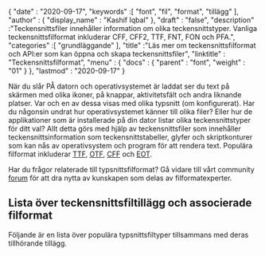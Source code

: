 {
  "date" : "2020-09-17",
  "keywords" :[ "font", "fil", "format", "tillägg" ],
  "author" : {
    "display_name" : "Kashif Iqbal"
},
  "draft" : "false",
  "description" :"Teckensnittsfiler innehåller information om olika teckensnittstyper. Vanliga teckensnittsfilformat inkluderar CFF, CFF2, TTF, FNT, FON och PFA.",
  "categories" :[ "grundläggande" ],
  "title" :"Läs mer om teckensnittsfilformat och API:er som kan öppna och skapa teckensnittsfiler",
  "linktitle" : "Teckensnittsfilformat",
  "menu" : {
    "docs" : {
      "parent" : "font",
      "weight" : "01"
}
},
  "lastmod" : "2020-09-17"
}

När du slår PÅ datorn och operativsystemet är laddat ser du text på skärmen med olika ikoner, på knappar, aktivitetsfält och andra liknande platser. Var och en av dessa visas med olika typsnitt (om konfigurerat). Har du någonsin undrat hur operativsystemet känner till olika filer? Eller hur de applikationer som är installerade på din dator listar olika teckensnittstyper för ditt val? Allt detta görs med hjälp av teckensnittsfiler som innehåller teckensnittsinformation som teckensnittstabeller, glyfer och skriptkonturer som kan nås av operativsystem och program för att rendera text. Populära filformat inkluderar [TTF](/sv/font/ttf/), [OTF](/sv/font/otf/), [CFF](/sv/font/cff/) och [EOT](/sv/font/eot/).

Har du frågor relaterade till typsnittsfilformat? Gå vidare till vårt community [forum](https://forum.fileformat.com/c/font/28) för att dra nytta av kunskapen som delas av filformatexperter.

## Lista över teckensnittsfiltillägg och associerade filformat

Följande är en lista över populära typsnittsfiltyper tillsammans med deras tillhörande tillägg.

